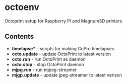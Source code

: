 # octoenv
Octoprint setup for Raspberry PI and Magnum3D printers

## Contents

  * __timelapse*__ - scripts for making GoPro timelapses
  * __octo.update__ - update OctoPrint to latest version
  * __octo.run__ - run OctoPrint as daemon
  * __octo.stop__ - stop OctoPrint daemon
  * __mjpg.run__ - run mjpeg-streamer
  * __mjgp.update__ - update jpeg-streamer to latest verison
  
  
